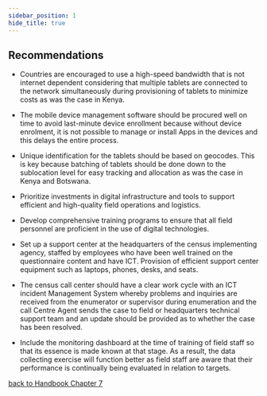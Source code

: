 ```yaml
---
sidebar_position: 1
hide_title: true 
---
```


## Recommendations

- Countries are encouraged to use a high-speed bandwidth that is not internet dependent considering that multiple tablets are connected to the network simultaneously during provisioning of tablets to minimize costs as was the case in Kenya.

- The mobile device management software should be procured well on time to avoid last-minute device enrollment because without device enrolment, it is not possible to manage or install Apps in the devices and this delays the entire process.

- Unique identification for the tablets should be based on geocodes. This is key because batching of tablets should be done down to the sublocation level for easy tracking and allocation as was the case in Kenya and Botswana.

- Prioritize investments in digital infrastructure and tools to support efficient and high-quality field operations and logistics.

- Develop comprehensive training programs to ensure that all field personnel are proficient in the use of digital technologies.

- Set up a support center at the headquarters of the census implementing agency, staffed by employees who have been well trained on the questionnaire content and have ICT. Provision of efficient support center equipment such as laptops, phones, desks, and seats. 

- The census call center should have a clear work cycle with an ICT incident Management System whereby problems and inquiries are received from the enumerator or supervisor during enumeration and the call Centre Agent sends the case to field or headquarters technical support team and an update should be provided as to whether the case has been resolved.

- Include the monitoring dashboard at the time of training of field staff so that its essence is made known at that stage. As a result, the data collecting exercise will function better as field staff are aware that their performance is continually being evaluated in relation to targets.

[back to Handbook Chapter 7](/docs/experiences-lessons-2020/Chapter-07/Introduction)